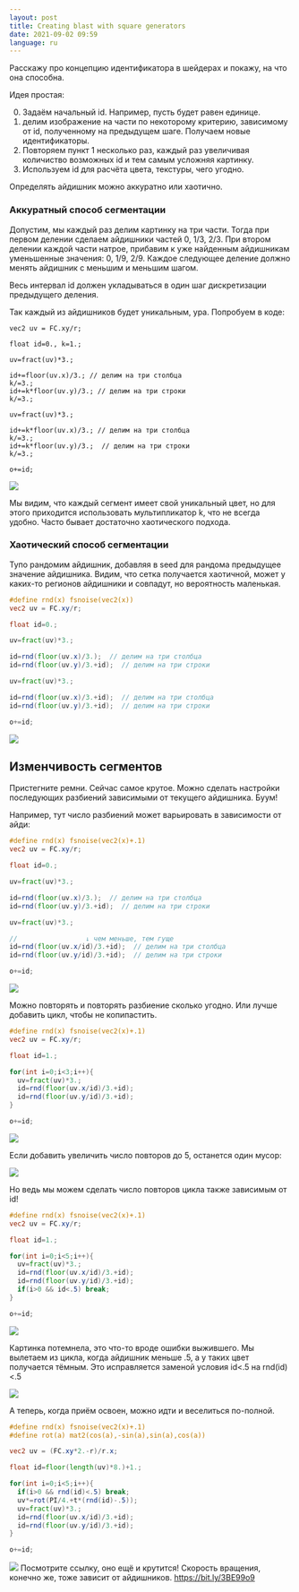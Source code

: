 ```yaml
---
layout: post
title: Creating blast with square generators
date: 2021-09-02 09:59
language: ru
---
```


Расскажу про концепцию идентификатора в шейдерах и покажу, на что она способна.

Идея простая:

0. Задаём начальный id. Например, пусть будет равен единице.
1. делим изображение на части по некоторому критерию, зависимому от id, полученному на предыдущем шаге. Получаем новые идентификаторы.
3. Повторяем пункт 1 несколько раз, каждый раз увеличивая количиство возможных id и тем самым усложняя картинку.
4. Используем id для расчёта цвета, текстуры, чего угодно.

<!--
Начнём постепенно.

```glsl
// получаем нормализованные координаты
vec2 uv = FC.xy/r;

// назначаем уникальные идентификаторы от 0 до 1, они зависят от горизонтального положения пикселя
float id=floor(uv.x*3.)/3.;

// назначаем каждому пикселю цвет, зависящий от id
// тут я использую пару функций, предоставляемых редактором, код можно посмотреть в репозитории https://github.com/doxas/twigl
o.rgb=hsv(fsnoise(vec2(id)),1.,1.);
```

![](/assets/2021-09-02-11-15-28.png)
https://bit.ly/3gVo0CL

```glsl
vec2 uv = FC.xy/r;

float id;
id=floor(uv.x*3.)/3.;

// разделим пиксели по другому критерию, зависящему от предыдущего значения id
id=floor(uv.y*3.+id)/3.;

o.rgb=hsv(fsnoise(vec2(id)),1.,1.);
```
![](/assets/2021-09-02-11-19-29.png)
https://bit.ly/3jEmcQw


```glsl
vec2 uv = FC.xy/r;

float id;
id=floor(uv.x*3.)/3.;
id=floor(uv.y*3.+id)/3.;

// продолжаем делить пространство
id=floor(uv.x*18.*id)/3.;
id=floor(uv.y*9.*id)/3.;

o.rgb=hsv(fsnoise(vec2(id)),1.,1.);
```
https://bit.ly/3yEjP4m
![](/assets/2021-09-02-11-24-23.png)

Стало очень шумно, хочется сгруппировать некоторые крошечные сегменты. Для этого вычислим яркость группы в середине процесса деления:

```glsl
vec2 uv = FC.xy/r;

float id;
id=floor(uv.x*3.)/3.;
id=floor(uv.y*3.+id)/3.;

// используем айди для вычисления яркости группы
float shade = fsnoise(vec2(id));

id=floor(uv.x*18.*id)/3.;
id=floor(uv.y*9.*id)/3.;

o.rgb=hsv(fsnoise(vec2(id)),1.,1.)*shade;
```
https://bit.ly/3DPoBjp
![](/assets/2021-09-02-11-30-18.png)

О, нет. Оказалось, что айдишники групп второго уровня совпадают внутри групп первого уровня. Это видно по горизонтальным полоскам, имеющим одинаковую яркость.

Хочется сделать айдишник (и яркость цвета) уникальным для каждой группы. Тут есть два пути: аккуратный и хаотичный.-->

Определять айдишник можно аккуратно или хаотично.

### Аккуратный способ сегментации

Допустим, мы каждый раз делим картинку на три части. Тогда при первом делении сделаем айдишники частей 0, 1/3, 2/3. При втором делении каждой части натрое, прибавим к уже найденным айдишникам уменьшенные значения: 0, 1/9, 2/9.
Каждое следующее деление должно менять айдишник с меньшим и меньшим шагом.

Весь интервал id должен укладываться в один шаг дискретизации предыдущего деления.

Так каждый из айдишников будет уникальным, ура. Попробуем в коде:

```
vec2 uv = FC.xy/r;

float id=0., k=1.;

uv=fract(uv)*3.;

id+=floor(uv.x)/3.; // делим на три столбца
k/=3.;
id+=k*floor(uv.y)/3.; // делим на три строки
k/=3.;

uv=fract(uv)*3.;

id+=k*floor(uv.x)/3.; // делим на три столбца
k/=3.;
id+=k*floor(uv.y)/3.;  // делим на три строки
k/=3.;

o+=id;
```
![](/assets/2021-09-02-12-03-24.png)

Мы видим, что каждый сегмент имеет свой уникальный цвет, но для этого приходится использовать мультипликатор k, что не всегда удобно. Часто бывает достаточно хаотического подхода.

### Хаотический способ сегментации

Тупо рандомим айдишник, добавляя в seed для рандома предыдущее значение айдишника. Видим, что сетка получается хаотичной,  может у каких-то регионов айдишники и совпадут, но вероятность маленькая.

```glsl
#define rnd(x) fsnoise(vec2(x))
vec2 uv = FC.xy/r;

float id=0.;

uv=fract(uv)*3.;

id=rnd(floor(uv.x)/3.);  // делим на три столбца
id=rnd(floor(uv.y)/3.+id);  // делим на три строки

uv=fract(uv)*3.;

id=rnd(floor(uv.x)/3.+id);  // делим на три столбца
id=rnd(floor(uv.y)/3.+id);  // делим на три строки

o+=id;
```
![](/assets/2021-09-02-12-10-49.png)

## Изменчивость сегментов

Пристегните ремни. Сейчас самое крутое. Можно сделать настройки последующих разбиений зависимыми от текущего айдишника. Буум!

Например, тут число разбиений может варьировать в зависимости от айди:

```glsl
#define rnd(x) fsnoise(vec2(x)+.1)
vec2 uv = FC.xy/r;

float id=0.;

uv=fract(uv)*3.;

id=rnd(floor(uv.x)/3.);  // делим на три столбца
id=rnd(floor(uv.y)/3.+id);  // делим на три строки

uv=fract(uv)*3.;

//                 ↓ чем меньше, тем гуще
id=rnd(floor(uv.x/id)/3.+id);  // делим на три столбца
id=rnd(floor(uv.y/id)/3.+id);  // делим на три строки

o+=id;
```
![](/assets/2021-09-03-10-23-52.png)

Можно повторять и повторять разбиение сколько угодно. Или лучше добавить цикл, чтобы не копипастить.

```glsl
#define rnd(x) fsnoise(vec2(x)+.1)
vec2 uv = FC.xy/r;

float id=1.;

for(int i=0;i<3;i++){
  uv=fract(uv)*3.;
  id=rnd(floor(uv.x/id)/3.+id);
  id=rnd(floor(uv.y/id)/3.+id);
}

o+=id;
```
![](/assets/2021-09-03-10-28-11.png)

Если добавить увеличить число повторов до 5, останется один мусор:

![](/assets/2021-09-03-10-29-17.png)

Но ведь мы можем сделать число повторов цикла также зависимым от id!

```glsl
#define rnd(x) fsnoise(vec2(x)+.1)
vec2 uv = FC.xy/r;

float id=1.;

for(int i=0;i<5;i++){
  uv=fract(uv)*3.;
  id=rnd(floor(uv.x/id)/3.+id);
  id=rnd(floor(uv.y/id)/3.+id);
  if(i>0 && id<.5) break;
}

o+=id;
```
![](/assets/2021-09-03-10-31-37.png)

Картинка потемнела, это что-то вроде ошибки выжившего. Мы вылетаем из цикла, когда айдишник меньше .5, а у таких цвет получается тёмным. Это исправляется заменой условия id<.5 на rnd(id)<.5

![](/assets/2021-09-03-10-33-51.png)

А теперь, когда приём освоен, можно идти и веселиться по-полной.

```glsl
#define rnd(x) fsnoise(vec2(x)+.1)
#define rot(a) mat2(cos(a),-sin(a),sin(a),cos(a))

vec2 uv = (FC.xy*2.-r)/r.x;

float id=floor(length(uv)*8.)+1.;

for(int i=0;i<5;i++){
  if(i>0 && rnd(id)<.5) break;
  uv*=rot(PI/4.+t*(rnd(id)-.5));
  uv=fract(uv)*3.;
  id=rnd(floor(uv.x/id)/3.+id);
  id=rnd(floor(uv.y/id)/3.+id);
}

o+=id;
```

![](/assets/2021-09-03-10-49-32.png)
Посмотрите ссылку, оно ещё и крутится! Скорость вращения, конечно же, тоже зависит от айдишников. https://bit.ly/3BE99o9